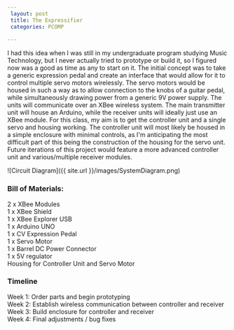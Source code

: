 ```yaml
---
 layout: post
 title: The Expressifier
 categories: PCOMP
 
---
```


I had this idea when I was still in my undergraduate program studying Music Technology, but I never actually tried to prototype or build it, so I figured now was a good as time as any to start on it. The initial concept was to take a generic expression pedal and create an interface that would allow for it to control multiple servo motors wirelessly. The servo motors would be housed in such a way as to allow connection to the knobs of a guitar pedal, while simultaneously drawing power from a generic 9V power supply. The units will communicate over an XBee wireless system. The main transmitter unit will house an Arduino, while the receiver units will ideally just use an XBee module. For this class, my aim is to get the controller unit and a single servo and housing working. The controller unit will most likely be housed in a simple enclosure with minimal controls, as I'm anticipating the most difficult part of this being the construction of the housing for the servo unit. Future iterations of this project would feature a more advanced controller unit and various/multiple receiver modules. 

![Circuit Diagram]({{ site.url }}/images/SystemDiagram.png)

### Bill of Materials: <br />
2 x XBee Modules <br />
1 x XBee Shield <br />
1 x XBee Explorer USB <br />
1 x Arduino UNO <br />
1 x CV Expression Pedal <br />
1 x Servo Motor <br />
1 x Barrel DC Power Connector <br />
1 x 5V regulator <br />
Housing for Controller Unit and Servo Motor <br />

### Timeline <br />
Week 1: Order parts and begin prototyping <br />
Week 2: Establish wireless communication between controller and receiver <br />
Week 3: Build enclosure for controller and receiver <br />
Week 4: Final adjustments / bug fixes





